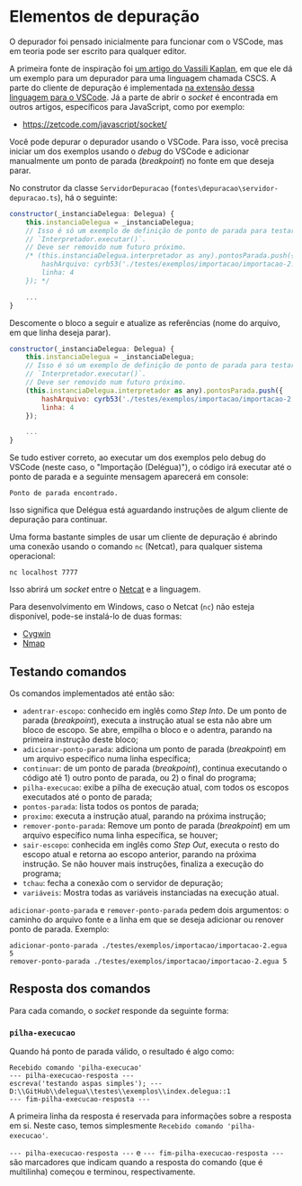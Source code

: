 # Elementos de depuração

O depurador foi pensado inicialmente para funcionar com o VSCode, mas em teoria pode ser escrito para qualquer editor.

A primeira fonte de inspiração foi [um artigo do Vassili Kaplan](https://www.codemag.com/article/1809051/Writing-Your-Own-Debugger-and-Language-Extensions-with-Visual-Studio-Code), em que ele dá um exemplo para um depurador para uma linguagem chamada CSCS. A parte do cliente de depuração é implementada [na extensão dessa linguagem para o VSCode](https://github.com/DesignLiquido/delegua-vscode). Já a parte de abrir o _socket_ é encontrada em outros artigos, específicos para JavaScript, como por exemplo:

- https://zetcode.com/javascript/socket/

Você pode depurar o depurador usando o VSCode. Para isso, você precisa iniciar um dos exemplos usando o _debug_ do VSCode e adicionar manualmente um ponto de parada (_breakpoint_) no fonte em que deseja parar. 

No construtor da classe `ServidorDepuracao` (`fontes\depuracao\servidor-depuracao.ts`), há o seguinte:

```js
constructor(_instanciaDelegua: Delegua) {
    this.instanciaDelegua = _instanciaDelegua;
    // Isso é só um exemplo de definição de ponto de parada para testar
    // `Interpretador.executar()`. 
    // Deve ser removido num futuro próximo.
    /* (this.instanciaDelegua.interpretador as any).pontosParada.push({
        hashArquivo: cyrb53('./testes/exemplos/importacao/importacao-2.egua'),
        linha: 4
    }); */

    ...
}
```

Descomente o bloco a seguir e atualize as referências (nome do arquivo, em que linha deseja parar). 

```js
constructor(_instanciaDelegua: Delegua) {
    this.instanciaDelegua = _instanciaDelegua;
    // Isso é só um exemplo de definição de ponto de parada para testar
    // `Interpretador.executar()`. 
    // Deve ser removido num futuro próximo.
    (this.instanciaDelegua.interpretador as any).pontosParada.push({
        hashArquivo: cyrb53('./testes/exemplos/importacao/importacao-2.egua'),
        linha: 4
    });

    ...
}
```

Se tudo estiver correto, ao executar um dos exemplos pelo debug do VSCode (neste caso, o "Importação (Delégua)"), o código irá executar até o ponto de parada e a seguinte mensagem aparecerá em console:

```
Ponto de parada encontrado.
```

Isso significa que Delégua está aguardando instruções de algum cliente de depuração para continuar. 

Uma forma bastante simples de usar um cliente de depuração é abrindo uma conexão usando o comando `nc` (Netcat), para qualquer sistema operacional:

```
nc localhost 7777
```

Isso abrirá um _socket_ entre o [Netcat](https://pt.wikipedia.org/wiki/Netcat) e a linguagem. 

Para desenvolvimento em Windows, caso o Netcat (`nc`) não esteja disponível, pode-se instalá-lo de duas formas:

- [Cygwin](http://ptcomputador.com/Sistemas/windows/228426.html)
- [Nmap](https://nmap.org/download#windows)

## Testando comandos

Os comandos implementados até então são:

- `adentrar-escopo`: conhecido em inglês como _Step Into_. De um ponto de parada (_breakpoint_), executa a instrução atual se esta não abre um bloco de escopo. Se abre, empilha o bloco e o adentra, parando na primeira instrução deste bloco;
- `adicionar-ponto-parada`: adiciona um ponto de parada (_breakpoint_) em um arquivo específico numa linha específica;
- `continuar`: de um ponto de parada (_breakpoint_), continua executando o código até 1) outro ponto de parada, ou 2) o final do programa;
- `pilha-execucao`: exibe a pilha de execução atual, com todos os escopos executados até o ponto de parada;
- `pontos-parada`: lista todos os pontos de parada;
- `proximo`: executa a instrução atual, parando na próxima instrução;
- `remover-ponto-parada`: Remove um ponto de parada (_breakpoint_) em um arquivo específico numa linha específica, se houver;
- `sair-escopo`: conhecida em inglês como _Step Out_, executa o resto do escopo atual e retorna ao escopo anterior, parando na próxima instrução. Se não houver mais instruções, finaliza a execução do programa;
- `tchau`: fecha a conexão com o servidor de depuração;
- `variáveis`: Mostra todas as variáveis instanciadas na execução atual.

`adicionar-ponto-parada` e `remover-ponto-parada` pedem dois argumentos: o caminho do arquivo fonte e a linha em que se deseja adicionar ou renover ponto de parada. Exemplo:

```
adicionar-ponto-parada ./testes/exemplos/importacao/importacao-2.egua 5
remover-ponto-parada ./testes/exemplos/importacao/importacao-2.egua 5
```

## Resposta dos comandos

Para cada comando, o _socket_ responde da seguinte forma:

### `pilha-execucao`

Quando há ponto de parada válido, o resultado é algo como:

```
Recebido comando 'pilha-execucao'
--- pilha-execucao-resposta ---
escreva('testando aspas simples'); --- D:\\GitHub\\delegua\\testes\\exemplos\\index.delegua::1
--- fim-pilha-execucao-resposta ---
```

A primeira linha da resposta é reservada para informações sobre a resposta em si. Neste caso, temos simplesmente `Recebido comando 'pilha-execucao'`.

`--- pilha-execucao-resposta ---` e `--- fim-pilha-execucao-resposta ---` são marcadores que indicam quando a resposta do comando (que é multilinha) começou e terminou, respectivamente.